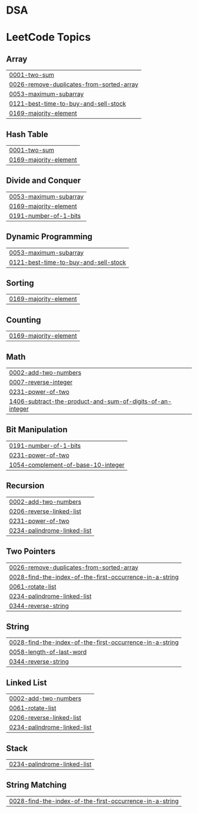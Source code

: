 # DSA



<!---LeetCode Topics Start-->
# LeetCode Topics
## Array
|  |
| ------- |
| [0001-two-sum](https://github.com/ParamjeetSlathia/DSA/tree/master/0001-two-sum) |
| [0026-remove-duplicates-from-sorted-array](https://github.com/ParamjeetSlathia/DSA/tree/master/0026-remove-duplicates-from-sorted-array) |
| [0053-maximum-subarray](https://github.com/ParamjeetSlathia/DSA/tree/master/0053-maximum-subarray) |
| [0121-best-time-to-buy-and-sell-stock](https://github.com/ParamjeetSlathia/DSA/tree/master/0121-best-time-to-buy-and-sell-stock) |
| [0169-majority-element](https://github.com/ParamjeetSlathia/DSA/tree/master/0169-majority-element) |
## Hash Table
|  |
| ------- |
| [0001-two-sum](https://github.com/ParamjeetSlathia/DSA/tree/master/0001-two-sum) |
| [0169-majority-element](https://github.com/ParamjeetSlathia/DSA/tree/master/0169-majority-element) |
## Divide and Conquer
|  |
| ------- |
| [0053-maximum-subarray](https://github.com/ParamjeetSlathia/DSA/tree/master/0053-maximum-subarray) |
| [0169-majority-element](https://github.com/ParamjeetSlathia/DSA/tree/master/0169-majority-element) |
| [0191-number-of-1-bits](https://github.com/ParamjeetSlathia/DSA/tree/master/0191-number-of-1-bits) |
## Dynamic Programming
|  |
| ------- |
| [0053-maximum-subarray](https://github.com/ParamjeetSlathia/DSA/tree/master/0053-maximum-subarray) |
| [0121-best-time-to-buy-and-sell-stock](https://github.com/ParamjeetSlathia/DSA/tree/master/0121-best-time-to-buy-and-sell-stock) |
## Sorting
|  |
| ------- |
| [0169-majority-element](https://github.com/ParamjeetSlathia/DSA/tree/master/0169-majority-element) |
## Counting
|  |
| ------- |
| [0169-majority-element](https://github.com/ParamjeetSlathia/DSA/tree/master/0169-majority-element) |
## Math
|  |
| ------- |
| [0002-add-two-numbers](https://github.com/ParamjeetSlathia/DSA/tree/master/0002-add-two-numbers) |
| [0007-reverse-integer](https://github.com/ParamjeetSlathia/DSA/tree/master/0007-reverse-integer) |
| [0231-power-of-two](https://github.com/ParamjeetSlathia/DSA/tree/master/0231-power-of-two) |
| [1406-subtract-the-product-and-sum-of-digits-of-an-integer](https://github.com/ParamjeetSlathia/DSA/tree/master/1406-subtract-the-product-and-sum-of-digits-of-an-integer) |
## Bit Manipulation
|  |
| ------- |
| [0191-number-of-1-bits](https://github.com/ParamjeetSlathia/DSA/tree/master/0191-number-of-1-bits) |
| [0231-power-of-two](https://github.com/ParamjeetSlathia/DSA/tree/master/0231-power-of-two) |
| [1054-complement-of-base-10-integer](https://github.com/ParamjeetSlathia/DSA/tree/master/1054-complement-of-base-10-integer) |
## Recursion
|  |
| ------- |
| [0002-add-two-numbers](https://github.com/ParamjeetSlathia/DSA/tree/master/0002-add-two-numbers) |
| [0206-reverse-linked-list](https://github.com/ParamjeetSlathia/DSA/tree/master/0206-reverse-linked-list) |
| [0231-power-of-two](https://github.com/ParamjeetSlathia/DSA/tree/master/0231-power-of-two) |
| [0234-palindrome-linked-list](https://github.com/ParamjeetSlathia/DSA/tree/master/0234-palindrome-linked-list) |
## Two Pointers
|  |
| ------- |
| [0026-remove-duplicates-from-sorted-array](https://github.com/ParamjeetSlathia/DSA/tree/master/0026-remove-duplicates-from-sorted-array) |
| [0028-find-the-index-of-the-first-occurrence-in-a-string](https://github.com/ParamjeetSlathia/DSA/tree/master/0028-find-the-index-of-the-first-occurrence-in-a-string) |
| [0061-rotate-list](https://github.com/ParamjeetSlathia/DSA/tree/master/0061-rotate-list) |
| [0234-palindrome-linked-list](https://github.com/ParamjeetSlathia/DSA/tree/master/0234-palindrome-linked-list) |
| [0344-reverse-string](https://github.com/ParamjeetSlathia/DSA/tree/master/0344-reverse-string) |
## String
|  |
| ------- |
| [0028-find-the-index-of-the-first-occurrence-in-a-string](https://github.com/ParamjeetSlathia/DSA/tree/master/0028-find-the-index-of-the-first-occurrence-in-a-string) |
| [0058-length-of-last-word](https://github.com/ParamjeetSlathia/DSA/tree/master/0058-length-of-last-word) |
| [0344-reverse-string](https://github.com/ParamjeetSlathia/DSA/tree/master/0344-reverse-string) |
## Linked List
|  |
| ------- |
| [0002-add-two-numbers](https://github.com/ParamjeetSlathia/DSA/tree/master/0002-add-two-numbers) |
| [0061-rotate-list](https://github.com/ParamjeetSlathia/DSA/tree/master/0061-rotate-list) |
| [0206-reverse-linked-list](https://github.com/ParamjeetSlathia/DSA/tree/master/0206-reverse-linked-list) |
| [0234-palindrome-linked-list](https://github.com/ParamjeetSlathia/DSA/tree/master/0234-palindrome-linked-list) |
## Stack
|  |
| ------- |
| [0234-palindrome-linked-list](https://github.com/ParamjeetSlathia/DSA/tree/master/0234-palindrome-linked-list) |
## String Matching
|  |
| ------- |
| [0028-find-the-index-of-the-first-occurrence-in-a-string](https://github.com/ParamjeetSlathia/DSA/tree/master/0028-find-the-index-of-the-first-occurrence-in-a-string) |
<!---LeetCode Topics End-->